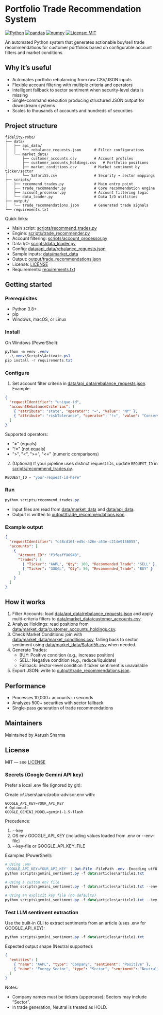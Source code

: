 # Portfolio Trade Recommendation System

[![Python](https://img.shields.io/badge/Python-3.8%2B-blue.svg)](requirements.txt)
[![pandas](https://img.shields.io/badge/pandas-2.1.3-150458.svg)](requirements.txt)
[![numpy](https://img.shields.io/badge/numpy-1.24.3-013243.svg)](requirements.txt)
[![License: MIT](https://img.shields.io/badge/License-MIT-yellow.svg)](LICENSE)

An automated Python system that generates actionable buy/sell trade recommendations for customer portfolios based on configurable account filters and market conditions.

## Why it’s useful

- Automates portfolio rebalancing from raw CSV/JSON inputs
- Flexible account filtering with multiple criteria and operators
- Intelligent fallback to sector sentiment when security-level data is missing
- Single-command execution producing structured JSON output for downstream systems
- Scales to thousands of accounts and hundreds of securities

## Project structure

```
fidelity-robo/
├── data/
│   ├── api_data/
│   │   └── rebalance_requests.json      # Filter configurations
│   └── market_data/
│       ├── customer_accounts.csv        # Account profiles
│       ├── customer_accounts_holdings.csv   # Portfolio positions
│       ├── market_conditions.csv        # Market sentiment by ticker/sector
│       └── Safari55.csv                 # Security → sector mappings
├── scripts/
│   ├── recommend_trades.py              # Main entry point
│   ├── trade_recommender.py             # Core recommendation engine
│   ├── account_processor.py             # Account filtering logic
│   └── data_loader.py                   # Data I/O utilities
├── output/
│   └── trade_recommendations.json       # Generated trade signals
└── requirements.txt
```

Quick links:

- Main script: [scripts/recommend_trades.py](scripts/recommend_trades.py)
- Engine: [scripts/trade_recommender.py](scripts/trade_recommender.py)
- Account filtering: [scripts/account_processor.py](scripts/account_processor.py)
- Data I/O: [scripts/data_loader.py](scripts/data_loader.py)
- Config: [data/api_data/rebalance_requests.json](data/api_data/rebalance_requests.json)
- Sample inputs: [data/market_data](data/market_data)
- Output: [output/trade_recommendations.json](output/trade_recommendations.json)
- License: [LICENSE](LICENSE)
- Requirements: [requirements.txt](requirements.txt)

## Getting started

### Prerequisites

- Python 3.8+
- pip
- Windows, macOS, or Linux

### Install

On Windows (PowerShell):

```powershell
python -m venv .venv
. .\.venv\Scripts\Activate.ps1
pip install -r requirements.txt
```

### Configure

1. Set account filter criteria in [data/api_data/rebalance_requests.json](data/api_data/rebalance_requests.json). Example:

```json
{
  "requestIdentifier": "unique-id",
  "accountRebalanceCriterias": [
    { "attribute": "state", "operator": "=", "value": "NY" },
    { "attribute": "riskTolerance", "operator": "!=", "value": "Conservative" }
  ]
}
```

Supported operators:

- "=" (equals)
- "!=" (not equals)
- ">", "<", ">=", "<=" (numeric comparisons)

2. (Optional) If your pipeline uses distinct request IDs, update `REQUEST_ID` in [scripts/recommend_trades.py](scripts/recommend_trades.py).

```python
REQUEST_ID = "your-request-id-here"
```

### Run

```powershell
python scripts/recommend_trades.py
```

- Input files are read from [data/market_data](data/market_data) and [data/api_data](data/api_data).
- Output is written to [output/trade_recommendations.json](output/trade_recommendations.json).

### Example output

```json
{
  "requestIdentifier": "c48cd16f-ed5c-426e-a53e-c214e9136055",
  "accounts": [
    {
      "Account_ID": "f3feaff86948",
      "trades": [
        { "Ticker": "AAPL", "Qty": 100, "Recommended_Trade": "SELL" },
        { "Ticker": "GOOGL", "Qty": 50, "Recommended_Trade": "BUY" }
      ]
    }
  ]
}
```

## How it works

1. Filter Accounts: load [data/api_data/rebalance_requests.json](data/api_data/rebalance_requests.json) and apply multi-criteria filters to [data/market_data/customer_accounts.csv](data/market_data/customer_accounts.csv).
2. Analyze Holdings: read positions from [data/market_data/customer_accounts_holdings.csv](data/market_data/customer_accounts_holdings.csv).
3. Check Market Conditions: join with [data/market_data/market_conditions.csv](data/market_data/market_conditions.csv), falling back to sector sentiment using [data/market_data/Safari55.csv](data/market_data/Safari55.csv) when needed.
4. Generate Trades:
   - BUY: Positive condition (e.g., increase position)
   - SELL: Negative condition (e.g., reduce/liquidate)
   - Fallback: Sector-level condition if ticker sentiment is unavailable
5. Export JSON: write to [output/trade_recommendations.json](output/trade_recommendations.json).

## Performance

- Processes 10,000+ accounts in seconds
- Analyzes 500+ securities with sector fallback
- Single-pass generation of trade recommendations

## Maintainers

Maintained by Aarush Sharma

## License

MIT — see [LICENSE](LICENSE)

### Secrets (Google Gemini API key)

Prefer a local .env file (ignored by git):

Create c:\Users\aarus\robo-advisor\.env with:

```
GOOGLE_API_KEY=YOUR_API_KEY
# Optional:
GOOGLE_GEMINI_MODEL=gemini-1.5-flash
```

Precedence:

1. --key
2. OS env GOOGLE_API_KEY (including values loaded from .env or --env-file)
3. --key-file or GOOGLE_API_KEY_FILE

Examples (PowerShell):

```powershell
# Using .env
'GOOGLE_API_KEY=YOUR_API_KEY' | Out-File -FilePath .env -Encoding utf8 -NoNewline
python scripts\gemini_sentiment.py -f data\articles\article1.txt

# Using a custom env file
python scripts\gemini_sentiment.py -f data\articles\article1.txt --env-file .config\dev.env

# Using an explicit key file (no defaults)
python scripts\gemini_sentiment.py -f data\articles\article1.txt --key-file C:\path\to\google_api_key.txt
```

### Test LLM sentiment extraction

Use the built-in CLI to extract sentiments from an article (uses .env for GOOGLE_API_KEY):

```powershell
python scripts\gemini_sentiment.py -f data\articles\article1.txt
```

Expected output shape (Neutral supported):

```json
{
  "entities": [
    { "name": "AAPL", "type": "Company", "sentiment": "Positive" },
    { "name": "Energy Sector", "type": "Sector", "sentiment": "Neutral" }
  ]
}
```

Notes:

- Company names must be tickers (uppercase); Sectors may include “Sector”.
- In trade generation, Neutral is treated as HOLD.
